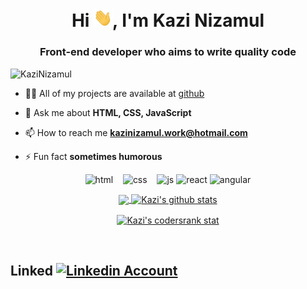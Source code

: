 <h1 align="center">Hi <img src="https://raw.githubusercontent.com/ABSphreak/ABSphreak/master/gifs/Hi.gif" width="30px">, I'm Kazi Nizamul</h1>
<h3 align="center">Front-end developer who aims to write quality code</h3>
<p align="left"> <img src="https://komarev.com/ghpvc/?username=KaziNizamul" alt="KaziNizamul" /> </p>

- 👨‍💻 All of my projects are available at [github](https://github.com/KaziNizamul?tab=repositories)

- 💬 Ask me about **HTML, CSS, JavaScript**

- 📫 How to reach me **kazinizamul.work@hotmail.com**

- ⚡ Fun fact **sometimes humorous**

<p align="center">
  <img src="https://upload.wikimedia.org/wikipedia/commons/thumb/6/61/HTML5_logo_and_wordmark.svg/2048px-HTML5_logo_and_wordmark.svg.png" alt="html" width="auto" height="40">&nbsp;&nbsp;&nbsp;
  <img src='https://upload.wikimedia.org/wikipedia/commons/thumb/d/d5/CSS3_logo_and_wordmark.svg/1200px-CSS3_logo_and_wordmark.svg.png' alt="css" width="auto" height="40">&nbsp;&nbsp;&nbsp;
  <img src='https://upload.wikimedia.org/wikipedia/commons/6/6a/JavaScript-logo.png' height='40' width='auto' alt="js">
  <img src="https://upload.wikimedia.org/wikipedia/commons/thumb/a/a7/React-icon.svg/1280px-React-icon.svg.png" alt="react" width="auto" height="40"/>
  <img src="https://angular.io/assets/images/logos/angular/angular.svg" alt="angular" width="40" height="40"/>
<p align="center">

<a href="https://github.com/anuraghazra/github-readme-stats">
  <img align="center" src="https://github-readme-stats.vercel.app/api/top-langs/?username=KaziNizamul" />
</a>
<!--   [![Top Langs](https://github-readme-stats.vercel.app/api/top-langs/?username=anuraghazra)](https://github.com/anuraghazra/github-readme-stats) -->
<!-- &theme=radical&hide=glsl,python,Jupyter Notebook -->
  <a href="https://github.com/anuraghazra/github-readme-stats">
  <img align="center" src="https://github-readme-stats.vercel.app/api?username=KaziNizamul&show_icons=true&theme=radical&line_height=27" alt="Kazi's github stats" />
</a>

 <p align="center"><a href="https://profile.codersrank.io/user/kazinizamul/" target="_blank"><img align="center" src="https://cr-ss-service.azurewebsites.net/api/ScreenShot?widget=summary&username=kazinizamul&show-avatar=true" alt="Kazi's codersrank stat" /></a></p>
<br />

<p align="center">
<h2> Linked <a href="https://www.linkedin.com/in/kazinizamul/"><img src="https://cdn.worldvectorlogo.com/logos/linkedin-icon-2.svg" title="Linkedin" alt="Linkedin Account" width="30"/></a> </h2>  
</p>
 
